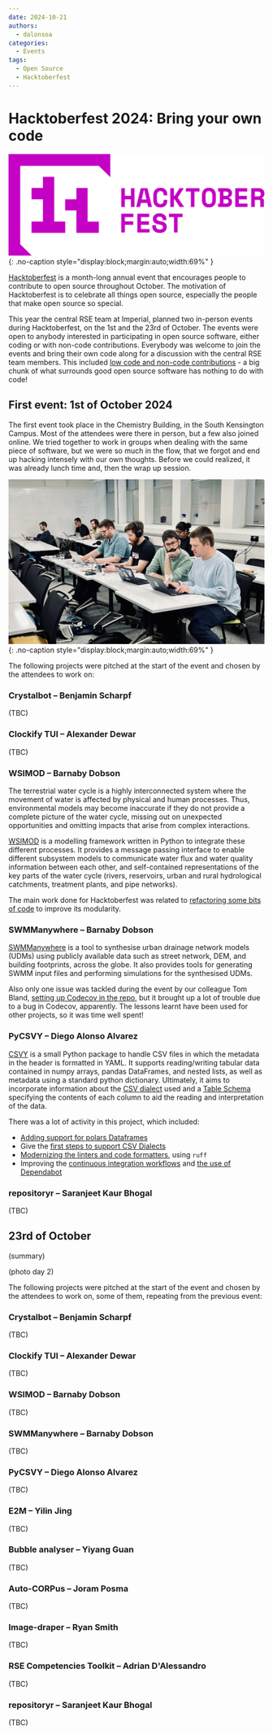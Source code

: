```yaml
---
date: 2024-10-21
authors:
  - dalonsoa
categories:
  - Events
tags:
  - Open Source
  - Hacktoberfest
---
```


# Hacktoberfest 2024: Bring your own code

![The Hacktoberfest Logo](images/hacktoberfest24/logo.png){: .no-caption style="display:block;margin:auto;width:69%" }

[Hacktoberfest](https://hacktoberfest.com/) is a month-long annual event that encourages people to contribute to open source throughout October. The motivation of Hacktoberfest is to celebrate all things open source, especially the people that make open source so special. 

This year the central RSE team at Imperial, planned two in-person events during Hacktoberfest, on the 1st and the 23rd of October. The events were open to anybody interested in participating in open source software, either coding or with non-code contributions. Everybody was welcome to join the events and bring their own code along for a discussion with the central RSE team members. This included [low code and non-code contributions](https://hacktoberfest.com/participation/#low-or-non-code) - a big chunk of what surrounds good open source software has nothing to do with code!

## First event: 1st of October 2024

The first event took place in the Chemistry Building, in the South Kensington Campus. Most of the attendees were there in person, but a few also joined online. We tried together to work in groups when dealing with the same piece of software, but we were so much in the flow, that we forgot and end up hacking intensely with our own thoughts. Before we could realized, it was already lunch time and, then the wrap up session. 

![In person attendees _in the flow_.](images/hacktoberfest24/attendees_day1.jpg){: .no-caption style="display:block;margin:auto;width:69%" }

The following projects were pitched at the start of the event and chosen by the attendees to work on:

### Crystalbot – Benjamin Scharpf​

​(TBC)

### Clockify TUI – Alexander Dewar​

​(TBC)
​
### WSIMOD – Barnaby Dobson​

The terrestrial water cycle is a highly interconnected system where the movement of water is affected by physical and human processes. Thus, environmental models may become inaccurate if they do not provide a complete picture of the water cycle, missing out on unexpected opportunities and omitting impacts that arise from complex interactions.

[WSIMOD](https://imperialcollegelondon.github.io/wsi/) is a modelling framework written in Python to integrate these different processes. It provides a message passing interface to enable different subsystem models to communicate water flux and water quality information between each other, and self-contained representations of the key parts of the water cycle (rivers, reservoirs, urban and rural hydrological catchments, treatment plants, and pipe networks).

The main work done for Hacktoberfest was related to [refactoring some bits of code](https://github.com/ImperialCollegeLondon/wsi/pull/106) to improve its modularity. 

### SWMManywhere – Barnaby Dobson​

[SWMManywhere](https://imperialcollegelondon.github.io/SWMManywhere/) is a tool to synthesise urban drainage network models (UDMs) using publicly available data such as street network, DEM, and building footprints, across the globe. It also provides tools for generating SWMM input files and performing simulations for the synthesised UDMs.

Also only one issue was tackled during the event by our colleague Tom Bland, [setting up Codecov in the repo](https://github.com/ImperialCollegeLondon/SWMManywhere/pull/304), but it brought up a lot of trouble due to a bug in Codecov, apparently. The lessons learnt have been used for other projects, so it was time well spent! 

### PyCSVY – Diego Alonso Alvarez​

[CSVY](https://github.com/ImperialCollegeLondon/pycsvy) is a small Python package to handle CSV files in which the metadata in the header
is formatted in YAML. It supports reading/writing tabular data contained in numpy
arrays, pandas DataFrames, and nested lists, as well as metadata using a standard python
dictionary. Ultimately, it aims to incorporate information about the [CSV
dialect](https://specs.frictionlessdata.io/csv-dialect/) used and a [Table
Schema](https://specs.frictionlessdata.io/table-schema/) specifying the contents of each
column to aid the reading and interpretation of the data.

There was a lot of activity in this project, which included:

- [Adding support for polars Dataframes](https://github.com/ImperialCollegeLondon/pycsvy/pull/94)
- Give the [first steps to support CSV Dialects](https://github.com/ImperialCollegeLondon/pycsvy/pull/93)
- [Modernizing the linters and code formatters](https://github.com/ImperialCollegeLondon/pycsvy/pull/95), using `ruff`
- Improving the [continuous integration workflows](https://github.com/ImperialCollegeLondon/pycsvy/pull/95) and [the use of Dependabot](https://github.com/ImperialCollegeLondon/pycsvy/pull/89)

### repositoryr – Saranjeet Kaur Bhogal

​(TBC)

## 23rd of October

(summary)

(photo day 2)

The following projects were pitched at the start of the event and chosen by the attendees to work on, some of them, repeating from the previous event:

### Crystalbot – Benjamin Scharpf​

​(TBC)

### Clockify TUI – Alexander Dewar​

​(TBC)

### WSIMOD – Barnaby Dobson​

​(TBC)

### SWMManywhere – Barnaby Dobson​

​(TBC)

### PyCSVY – Diego Alonso Alvarez​

​(TBC)

### E2M – Yilin Jing​

​(TBC)

### Bubble analyser – Yiyang Guan​

​(TBC)

### Auto-CORPus – Joram Posma​

​(TBC)

### Image-draper – Ryan Smith​

​(TBC)

### RSE Competencies Toolkit – Adrian D'Alessandro​

​(TBC)

### repositoryr – Saranjeet Kaur Bhogal

​(TBC)